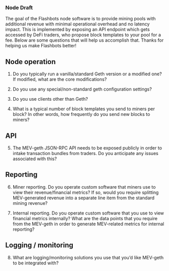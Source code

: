 ### Node Draft

The goal of the Flashbots node software is to provide mining pools with additional revenue with minimal operational overhead and no latency impact. This is implemented by exposing an API endpoint which gets accessed by DeFi traders, who propose block templates to your pool for a fee. Below are some questions that will help us accomplish that. Thanks for helping us make Flashbots better!

## Node operation

1.  Do you typically run a vanilla/standard Geth version or a modified one? If modified, what are the core modifications?

2.  Do you use any special/non-standard geth configuration settings?

3.  Do you use clients other than Geth?

4.  What is a typical number of block templates you send to miners per block? In other words, how frequently do you send new blocks to miners?

## API

5.  The MEV-geth JSON-RPC API needs to be exposed publicly in order to intake transaction bundles from traders. Do you anticipate any issues associated with this?

## Reporting

6.  Miner reporting. Do you operate custom software that miners use to view their revenue/financial metrics? If so, would you require splitting MEV-generated revenue into a separate line item from the standard mining revenue?

7.  Internal reporting. Do you operate custom software that you use to view financial metrics internally? What are the data points that you require from the MEV-geth in order to generate MEV-related metrics for internal reporting?

## Logging / monitoring

8.  What are logging/monitoring solutions you use that you’d like MEV-geth to be integrated with?
